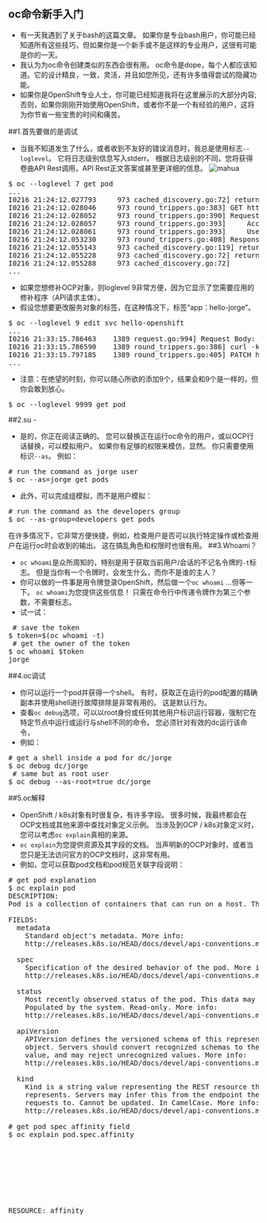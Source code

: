
## oc命令新手入门
*  有一天我遇到了关于bash的这篇文章。 如果你是专业bash用户，你可能已经知道所有这些技巧，但如果你是一个新手或不是这样的专业用户，这很有可能是你的一天。
* 我认为为oc命令创建类似的东西会很有用。 oc命令是dope，每个人都应该知道。它的设计精良，一致，灵活，并且如您所见，还有许多值得尝试的隐藏功能。
* 如果你是OpenShift专业人士，你可能已经知道我将在这里展示的大部分内容; 否则，如果你刚刚开始使用OpenShift，或者你不是一个有经验的用户，这将为你节省一些宝贵的时间和痛苦。</code></pre>

##1.首先要做的是调试
* 当我不知道发生了什么，或者收到不友好的错误消息时，我总是使用标志`--loglevel`。 它将日志级别信息写入stderr。 根据日志级别的不同，您将获得卷曲API Rest调用，API Rest正文答案或甚至更详细的信息。
![mahua](https://blog.openshift.com/wp-content/uploads/image2-8.png)
<pre>$ oc --loglevel 7 get pod
...
I0216 21:24:12.027793     973 cached_discovery.go:72] returning cached discovery info from /home/jtudelag/.kube/192.168.42.77_8443/v1/serverresources.json
I0216 21:24:12.028046     973 round_trippers.go:383] GET https://192.168.42.77:8443/api/v1/namespaces/myproject/pods
I0216 21:24:12.028052     973 round_trippers.go:390] Request Headers:
I0216 21:24:12.028057     973 round_trippers.go:393]     Accept: application/json
I0216 21:24:12.028061     973 round_trippers.go:393]     User-Agent: oc/v1.7.6+a08f5eeb62 (linux/amd64) kubernetes/c84beff
I0216 21:24:12.053230     973 round_trippers.go:408] Response Status: 200 OK in 25 milliseconds
I0216 21:24:12.055143     973 cached_discovery.go:119] returning cached discovery info from /home/jtudelag/.kube/192.168.42.77_8443/servergroups.json
I0216 21:24:12.055228     973 cached_discovery.go:72] returning cached discovery info from /home/jtudelag/.kube/192.168.42.77_8443/authentication.k8s.io/v1/serverresources.json
I0216 21:24:12.055288     973 cached_discovery.go:72]
...</pre>
* 如果您想修补OCP对象，则loglevel 9非常方便，因为它显示了您需要应用的修补程序（API请求主体）。
* 假设您想要更改服务对象的标签，在这种情况下，标签“app：hello-jorge”。
<pre>
$ oc --loglevel 9 edit svc hello-openshift
...
I0216 21:33:15.786463    1389 request.go:994] Request Body: {"metadata":{"labels":{"app":"hello-jorge"}}}
I0216 21:33:15.786590    1389 round_trippers.go:386] curl -k -v -XPATCH  -H "Accept: application/json" -H "Content-Type: application/strategic-merge-patch+json" -H "User-Agent: oc/v1.7.6+a08f5eeb62 (linux/amd64) kubernetes/c84beff" https://192.168.42.77:8443/api/v1/namespaces/myproject/services/hello-openshift
I0216 21:33:15.797185    1389 round_trippers.go:405] PATCH https://192.168.42.77:8443/api/v1/namespaces/myproject/services/hello-openshift 200 OK in 10 milliseconds
...
</pre>

* 注意：在绝望的时刻，你可以随心所欲的添加9个，结果会和9个是一样的，但你会敢到放心。
<pre>$ oc --loglevel 9999 get pod</pre>
##2.su - 
* 是的，你正在阅读正确的。 您可以替换正在运行oc命令的用户，或以OCP行话替换，可以模拟用户。 如果你有足够的权限来模仿，显然。 你只需要使用标识`--as`。
例如：
<pre># run the command as jorge user
$ oc --as=jorge get pods
</pre>
* 此外，可以完成组模拟，而不是用户模拟：
<pre># run the command as the developers group
$ oc --as-group=developers get pods
</pre>
在许多情况下，它非常方便快捷，例如，检查用户是否可以执行特定操作或检查用户在运行oc时会收到的输出。 这在搞乱角色和权限时也很有用。
##3.Whoami？
* `oc whoami`是众所周知的，特别是用于获取当前用户/会话的不记名令牌的`-t`标志。 但是当你有一个令牌时，会发生什么，而你不是谁的主人？
* 你可以做的一件事是用令牌登录OpenShift，然后做一个`oc whoami` ...但等一下。 `oc whoami`为您提供这些信息！ 只需在命令行中传递令牌作为第三个参数，不需要标志。
* 试一试：
<pre>
 # save the token
$ token=$(oc whoami -t)
 # get the owner of the token
$ oc whoami $token
jorge</pre>
##4.oc调试
* 你可以运行一个pod并获得一个shell。 有时，获取正在运行的pod配置的精确副本并使用shell进行故障排除是非常有用的。 这是默认行为。
* 查看`oc debug`选项，可以以root身份或任何其他用户标识运行容器，强制它在特定节点中运行或运行与shell不同的命令。
您必须针对有效的dc运行该命令，
* 例如：
<pre># get a shell inside a pod for dc/jorge
$ oc debug dc/jorge
 # same but as root user
$ oc debug --as-root=true dc/jorge
</pre>
##5.oc解释
* OpenShift / k8s对象有时很复杂，有许多字段。 很多时候，我最终都会在OCP文档或其他来源中查找对象定义示例。 当涉及到OCP / k8s对象定义时，您可以考虑`oc explain`真相的来源。
* `oc explain`为您提供资源及其字段的文档。 当声明新的OCP对象时，或者当您只是无法访问官方的OCP文档时，这非常有用。
* 例如，您可以获取pod文档和pod规范关联字段说明：
<pre># get pod explanation
$ oc explain pod
DESCRIPTION:
Pod is a collection of containers that can run on a host. This resource is created by clients and scheduled onto hosts.

FIELDS:
  metadata     <Object>
    Standard object's metadata. More info:
    http://releases.k8s.io/HEAD/docs/devel/api-conventions.md#metadata

  spec <Object>
    Specification of the desired behavior of the pod. More info:
    http://releases.k8s.io/HEAD/docs/devel/api-conventions.md#spec-and-status

  status       <Object>
    Most recently observed status of the pod. This data may not be up to date.
    Populated by the system. Read-only. More info:
    http://releases.k8s.io/HEAD/docs/devel/api-conventions.md#spec-and-status

  apiVersion   <string>
    APIVersion defines the versioned schema of this representation of an
    object. Servers should convert recognized schemas to the latest internal
    value, and may reject unrecognized values. More info:
    http://releases.k8s.io/HEAD/docs/devel/api-conventions.md#resources

  kind <string>
    Kind is a string value representing the REST resource this object
    represents. Servers may infer this from the endpoint the client submits
    requests to. Cannot be updated. In CamelCase. More info:
    http://releases.k8s.io/HEAD/docs/devel/api-conventions.md#types-kinds

# get pod spec affinity field
$ oc explain pod.spec.affinity
RESOURCE: affinity <Object>

DESCRIPTION:
    If specified, the pod's scheduling constraints

   Affinity is a group of affinity scheduling rules.

FIELDS:
  nodeAffinity <Object>
    Describes node affinity scheduling rules for the pod.

  podAffinity  <Object>
    Describes pod affinity scheduling rules (e.g. co-locate this pod in the
    same node, zone, etc. as some other pod(s)).

  podAntiAffinity      <Object>
    Describes pod anti-affinity scheduling rules (e.g. avoid putting this pod
    in the same node, zone, etc. as some other pod(s)).</pre>
##6.忘记grep，awk，cut等
* 关于oc命令的一个非常酷的事情是它具有格式化输出的内置功能。 我们都知道`-o json`或`-o yaml`，但`-o`标志为您提供了许多其他可能性。
* 从所有这些输出选项中，我发现`go-template`和`jsonpath`是最强大的：
<pre>json|yaml|wide|name|custom-columns=…|custom-columns-file=...|go-template=...|go-template-file=...|jsonpath=...|jsonpath-file=...</pre>
* 例如，假设您想获取特定路由（docker registry route）公开的服务：
<pre># get the service being exposed by a route, only if the hostname matches my-docker-registry.example.com
$ oc get routes -o=go-template='{{range .items}}{{if eq .spec.host "my-docker-registry.example.com"}}{{.metadata.name}}{{end}}{{end}}'
docker-registry</pre>
* 或者您想知道路由器dc的部署策略：
<pre># get router deployment strategy
$ oc get dc router -o=go-template='{{ .spec.strategy.type }}'
Rolling</pre>
* 正如你所看到的，oc命令很棒。 我鼓励你继续玩，因为OpenShift是最酷的事情之一。
* 作者Jorge Tudela Gonzalez de Riancho在红帽西班牙担任云端顾问，专门从事OpenShift和与容器相关的技术。
